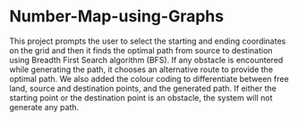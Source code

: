 # Number-Map-using-Graphs
This project prompts the user to select the starting and ending coordinates on the grid and then it finds the optimal path from source to destination using Breadth First Search algorithm (BFS).
If any obstacle is encountered while generating the path, it chooses an alternative route to provide the optimal path. We also added the colour coding to differentiate between free land, source and destination points, and the generated path.
If either the starting point or the destination point is an obstacle, the system will not generate any path.

